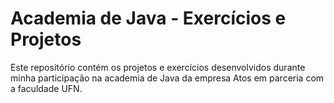 

# Academia de Java - Exercícios e Projetos
Este repositório contém os projetos e exercícios desenvolvidos durante minha participação na academia de Java da empresa Atos em parceria com a faculdade UFN.
